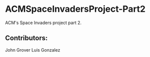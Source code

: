 # ACMSpaceInvadersProject-Part2
ACM's Space Invaders project part 2.

## Contributors:
John Grover
Luis Gonzalez

